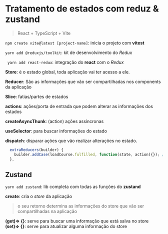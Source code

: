 # Tratamento de estados com reduz & zustand

> React + TypeScript + Vite

`npm create vite@latest [project-name]`: inicia o projeto com **vitest**

`yarn add @reduxjs/toolkit`: kit de desenvolvimento do _Redux_

` yarn add react-redux`: integração do **react** com o _Redux_

**Store**: é o estado global, toda aplicação vai ter acesso a ele.

**Reducer**: São as informações que vão ser compartilhadas nos components da aplicação

**Slice**: fatias/partes de estados

**actions**: ações/porta de entrada que podem alterar as informações dos estados

**createAsyncThunk**: (action) ações assíncronas

**useSelector**: para buscar informações do estado

**dispatch**: disparar ações que vão realizar alterações no estado.

```ts
  extraReducers(builder) {
    builder.addCase(loadCourse.fulfilled, function(state, action){}); // executa uma função quando for *Fulfilled*
  },
```

## Zustand

`yarn add zustand`: lib completa com todas as funções do **zustand**

**create**: cria o _store_ da aplicação

> o seu retorno determina as informações do store que vão ser compartilhadas na aplicação

**(get)=> {}**: serve para buscar uma informação que está salva no store
**(set)=> {}**: serve para atualizar alguma informação do store
